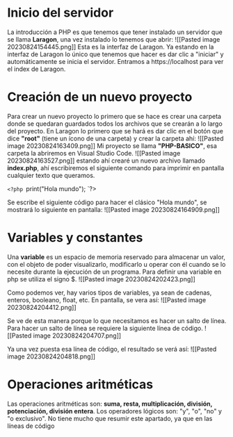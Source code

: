 # Inicio del servidor
La introducción a PHP es que tenemos que tener instalado un servidor que se llama **Laragon**, una vez instalado lo tenemos que abrir:
![[Pasted image 20230824154445.png]]
Esta es la interfaz de Laragon. Ya estando en  la interfaz de Laragon lo único que tenemos que hacer es dar clic a "iniciar" y automáticamente se inicia el servidor.
Entramos a https://localhost para ver el index de Laragon.
# Creación de un nuevo proyecto
Para crear un nuevo proyecto lo primero que se hace es crear una carpeta donde se quedaran guardados todos los archivos que se crearán a lo largo del proyecto.
En Laragon lo primero que se hará es dar clic en el botón que dice **"root"** (tiene un ícono de una carpeta) y crear la carpeta ahí:
![[Pasted image 20230824163409.png]]
Mi proyecto se llama **"PHP-BASICO"**, esa carpeta la abriremos en Visual Studio Code.
![[Pasted image 20230824163527.png]]
estando ahí crearé un nuevo archivo llamado **index.php**, ahí escribiremos el siguiente comando para imprimir en pantalla cualquier texto que queramos.
  

`<?php
`print("Hola mundo");
`?>

Se escribe el siguiente código para hacer el clásico "Hola mundo", se mostrará lo siguiente en pantalla:
![[Pasted image 20230824164909.png]]

# Variables y constantes

Una **variable** es un espacio de memoria reservado para almacenar un valor, con el objeto de poder visualizarlo, modificarlo u operar con él cuando se lo necesite durante la ejecución de un programa.
Para definir una variable en php se utiliza el signo $.
![[Pasted image 20230824202423.png]]

Como podemos ver, hay varios tipos de variables, ya sean de cadenas, enteros, booleano, float, etc.
En pantalla, se vera así:
![[Pasted image 20230824204412.png]]

Se ve de esta manera porque lo que necesitamos es hacer un salto de línea.
Para hacer un salto de línea se requiere la siguiente línea de código.
![[Pasted image 20230824204707.png]]

Ya una vez puesta esa línea de código, el resultado se verá así:
![[Pasted image 20230824204818.png]]

# Operaciones aritméticas
Las operaciones aritméticas son: **suma, resta, multiplicación, división, potenciación, división entera**. Los operadores lógicos son: "y", "o", "no" y "o exclusivo".
No tiene mucho que resumir este apartado, ya que en las líneas de código